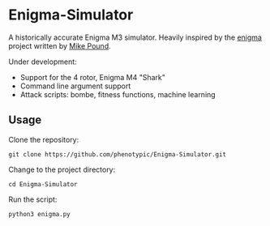 # Enigma-Simulator

A historically accurate Enigma M3 simulator. Heavily inspired by the [enigma](https://github.com/mikepound/enigma) project written by [Mike Pound](https://github.com/mikepound).

Under development:

- Support for the 4 rotor, Enigma M4 "Shark"
- Command line argument support
- Attack scripts: bombe, fitness functions, machine learning

## Usage

Clone the repository:
```
git clone https://github.com/phenotypic/Enigma-Simulator.git
```

Change to the project directory:
```
cd Enigma-Simulator
```

Run the script:
```
python3 enigma.py
```
